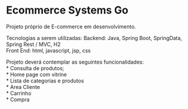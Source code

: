 
<h1>Ecommerce Systems Go</h1>

<p>Projeto próprio de E-commerce em desenvolvimento.</p>

<p>Tecnologias a serem utilizadas:
    Backend: Java, Spring Boot, SpringData, Spring Rest / MVC, H2<br>
    Front End: html, javascript, jsp, css</p>
<p>Projeto deverá contemplar as seguintes funcionalidades: <br>
   * Consulta de produtos; <br>
   * Home page com vitrine <br>
   * Lista de categorias e produtos <br>
   * Area Cliente <br>
   * Carrinho <br>
   * Compra</p> 
    
    
